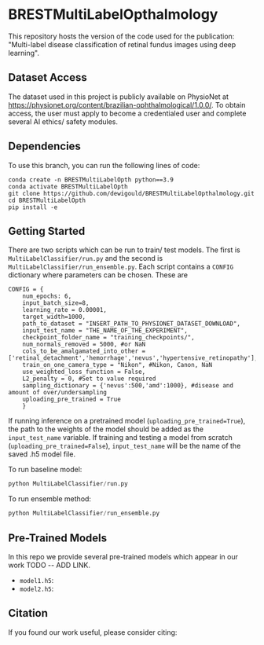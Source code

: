 # BRESTMultiLabelOpthalmology
This repository hosts the version of the code used for the publication: "Multi-label disease classification of retinal fundus images using deep learning".


## Dataset Access
The dataset used in this project is publicly available on PhysioNet at https://physionet.org/content/brazilian-ophthalmological/1.0.0/. To obtain access, the user must apply to become a credentialed user and complete several AI ethics/ safety modules.

## Dependencies
To use this branch, you can run the following lines of code:
```
conda create -n BRESTMultiLabelOpth python==3.9
conda activate BRESTMultiLabelOpth
git clone https://github.com/dewigould/BRESTMultiLabelOpthalmology.git
cd BRESTMultiLabelOpth
pip install -e
```

## Getting Started
There are two scripts which can be run to train/ test models. The first is ``` MultiLabelClassifier/run.py``` and the second is ``` MultiLabelClassifier/run_ensemble.py```. Each script contains a ```CONFIG``` dictionary where parameters can be chosen. These are
```
CONFIG = {
    num_epochs: 6,
    input_batch_size=8,
    learning_rate = 0.00001,
    target_width=1000,
    path_to_dataset = "INSERT_PATH_TO_PHYSIONET_DATASET_DOWNLOAD",
    input_test_name = "THE_NAME_OF_THE_EXPERIMENT",
    checkpoint_folder_name = "training_checkpoints/",
    num_normals_removed = 5000, #or NaN
    cols_to_be_amalgamated_into_other = ['retinal_detachment','hemorrhage','nevus','hypertensive_retinopathy'],
    train_on_one_camera_type = "Nikon", #Nikon, Canon, NaN
    use_weighted_loss_function = False,
    L2_penalty = 0, #Set to value required
    sampling_dictionary = {'nevus':500,'amd':1000}, #disease and amount of over/undersampling
    uploading_pre_trained = True
    }
```
If running inference on a pretrained model (```uploading_pre_trained=True```), the path to the weights of the model should be added as the ```input_test_name``` variable. If training and testing a model from scratch (```uploading_pre_trained=False```), ```input_test_name``` will be the name of the saved .h5 model file.

To run baseline model:
```python
python MultiLabelClassifier/run.py
```

To run ensemble method:
```python
python MultiLabelClassifier/run_ensemble.py
```

## Pre-Trained Models
In this repo we provide several pre-trained models which appear in our work TODO -- ADD LINK.

- ```model1.h5```:
- ```model2.h5```:




## Citation
If you found our work useful, please consider citing:
